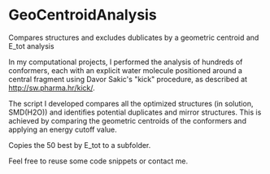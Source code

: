 # GeoCentroidAnalysis
Compares structures and excludes dublicates by a geometric centroid and E_tot analysis

In my computational projects, I performed the analysis of hundreds of conformers, each with an explicit water molecule positioned around a central fragment using Davor Sakic's "kick" procedure, as described at http://sw.pharma.hr/kick/.

The script I developed compares all the optimized structures (in solution, SMD(H2O)) and identifies potential duplicates and mirror structures. This is achieved by comparing the geometric centroids of the conformers and applying an energy cutoff value.


Copies the 50 best by E_tot to a subfolder.

Feel free to reuse some code snippets or contact me.
